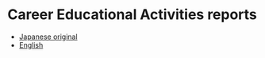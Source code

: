# Career Educational Activities reports
- [Japanese original](.reports_jp/)
- [English](.reports_en/)
